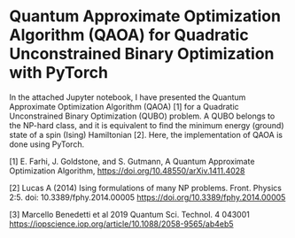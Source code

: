# Quantum Approximate Optimization Algorithm (QAOA) for Quadratic Unconstrained Binary Optimization with PyTorch

In the attached Jupyter notebook, I have presented the Quantum Approximate Optimization Algorithm (QAOA) [1] for a Quadratic Unconstrained Binary Optimization (QUBO) problem. A QUBO belongs to the NP-hard class, and it is equivalent to find the minimum energy (ground) state of a spin (Ising) Hamiltonian [2]. Here, the implementation of QAOA is done using PyTorch.

[1] E. Farhi, J. Goldstone, and S. Gutmann, A Quantum Approximate Optimization Algorithm, https://doi.org/10.48550/arXiv.1411.4028

[2] Lucas A (2014) Ising formulations of many NP problems. Front. Physics 2:5. doi: 10.3389/fphy.2014.00005 https://doi.org/10.3389/fphy.2014.00005

[3] Marcello Benedetti et al 2019 Quantum Sci. Technol. 4 043001 https://iopscience.iop.org/article/10.1088/2058-9565/ab4eb5
